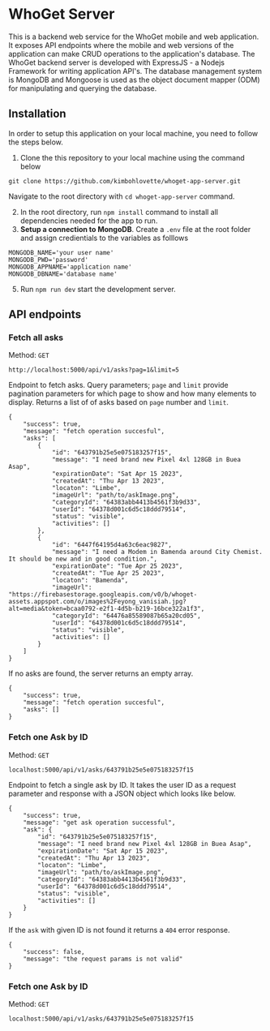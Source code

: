 # WhoGet Server
This is a backend web service for the WhoGet mobile and web application. It exposes API endpoints where the mobile and web versions of the application can make CRUD operations to the application's database. The WhoGet backend server is developed with ExpressJS - a Nodejs Framework for writing application API's. The database management system is MongoDB and Mongoose is used as the object document mapper (ODM) for manipulating and querying the database.

## Installation

In order to setup this application on your local machine, you need to follow the steps below.

1. Clone the this repository to your local machine using the command below

```
git clone https://github.com/kimbohlovette/whoget-app-server.git
```
Navigate to the root directory with `cd whoget-app-server` command.

2. In the root directory, run `npm install` command to install all dependencies needed for the app to run.
3. **Setup a connection to MongoDB**. Create a `.env` file at the root folder and assign credientials to the variables as folllows
```
MONGODB_NAME='your user name'
MONGODB_PWD='password'
MONGODB_APPNAME='application name'
MONGODB_DBNAME='database name'
```
5. Run `npm run dev` start the development server.

## API endpoints

### Fetch all asks
Method: `GET`
```
http://localhost:5000/api/v1/asks?pag=1&limit=5
```
Endpoint to fetch asks.
Query parameters; `page` and `limit` provide pagination parameters for which page to show and how many elements to display.
Returns a list of of asks based on `page` number and `limit`. 
```
{
    "success": true,
    "message": "fetch operation succesful",
    "asks": [
        {
            "id": "643791b25e5e075183257f15",
            "message": "I need brand new Pixel 4xl 128GB in Buea Asap",
            "expirationDate": "Sat Apr 15 2023",
            "createdAt": "Thu Apr 13 2023",
            "locaton": "Limbe",
            "imageUrl": "path/to/askImage.png",
            "categoryId": "64383abb4413b4561f3b9d33",
            "userId": "64378d001c6d5c18ddd79514",
            "status": "visible",
            "activities": []
        },
        {
            "id": "6447f64195d4a63c6eac9827",
            "message": "I need a Modem in Bamenda around City Chemist. It should be new and in good condition.",
            "expirationDate": "Tue Apr 25 2023",
            "createdAt": "Tue Apr 25 2023",
            "locaton": "Bamenda",
            "imageUrl": "https://firebasestorage.googleapis.com/v0/b/whoget-assets.appspot.com/o/images%2Feyong_vanisiah.jpg?alt=media&token=bcaa0792-e2f1-4d5b-b219-16bce322a1f3",
            "categoryId": "64476a85589087b65a20cd05",
            "userId": "64378d001c6d5c18ddd79514",
            "status": "visible",
            "activities": []
        }
    ]
}
```

If no asks are found, the server returns an empty array.
```
{
    "success": true,
    "message": "fetch operation succesful",
    "asks": []
}
```

### Fetch one Ask by ID
Method: `GET`
```
localhost:5000/api/v1/asks/643791b25e5e075183257f15
```
Endpoint to fetch a single ask by ID. It takes the user ID as a request parameter and response with a JSON object which looks like below.
```
{
    "success": true,
    "message": "get ask operation successful",
    "ask": {
        "id": "643791b25e5e075183257f15",
        "message": "I need brand new Pixel 4xl 128GB in Buea Asap",
        "expirationDate": "Sat Apr 15 2023",
        "createdAt": "Thu Apr 13 2023",
        "locaton": "Limbe",
        "imageUrl": "path/to/askImage.png",
        "categoryId": "64383abb4413b4561f3b9d33",
        "userId": "64378d001c6d5c18ddd79514",
        "status": "visible",
        "activities": []
    }
}
```
If the `ask` with given ID is not found it returns a `404` error response.
```
{
    "success": false,
    "message": "the request params is not valid"
}
```
### Fetch one Ask by ID
Method: `GET`
```
localhost:5000/api/v1/asks/643791b25e5e075183257f15
```
